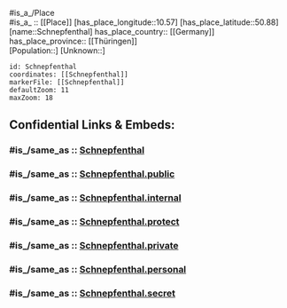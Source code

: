 ﻿---
confidential: public
isDeleted: false
location:
- 50.88
- 10.57
mapmarker: city
mapzoom:
- 7
- 12
SpocWebEntityId: 34060
tags:
- geo/City
type: City
---

#is_a_/Place  
#is_a_ :: [[Place]] 
[has_place_longitude::10.57] 
[has_place_latitude::50.88] 
[name::Schnepfenthal] 
has_place_country:: [[Germany]]  
has_place_province:: [[Thüringen]]  
[Population::] 
[Unknown::] 


```leaflet
id: Schnepfenthal
coordinates: [[Schnepfenthal]] 
markerFile: [[Schnepfenthal]] 
defaultZoom: 11 
maxZoom: 18
```


## Confidential Links & Embeds: 

### #is_/same_as :: [Schnepfenthal](/_Standards/Earth/Continent/Europe/Europe~Central/Germany/Germany~East/Thüringen/counties~TH/Gotha/cities~Gotha/Waltershausen/City/Schnepfenthal.md) 

### #is_/same_as :: [Schnepfenthal.public](/_public/Earth/Continent/Europe/Europe~Central/Germany/Germany~East/Thüringen/counties~TH/Gotha/cities~Gotha/Waltershausen/City/Schnepfenthal.public.md) 

### #is_/same_as :: [Schnepfenthal.internal](/_internal/Earth/Continent/Europe/Europe~Central/Germany/Germany~East/Thüringen/counties~TH/Gotha/cities~Gotha/Waltershausen/City/Schnepfenthal.internal.md) 

### #is_/same_as :: [Schnepfenthal.protect](/_protect/Earth/Continent/Europe/Europe~Central/Germany/Germany~East/Thüringen/counties~TH/Gotha/cities~Gotha/Waltershausen/City/Schnepfenthal.protect.md) 

### #is_/same_as :: [Schnepfenthal.private](/_private/Earth/Continent/Europe/Europe~Central/Germany/Germany~East/Thüringen/counties~TH/Gotha/cities~Gotha/Waltershausen/City/Schnepfenthal.private.md) 

### #is_/same_as :: [Schnepfenthal.personal](/_personal/Earth/Continent/Europe/Europe~Central/Germany/Germany~East/Thüringen/counties~TH/Gotha/cities~Gotha/Waltershausen/City/Schnepfenthal.personal.md) 

### #is_/same_as :: [Schnepfenthal.secret](/_secret/Earth/Continent/Europe/Europe~Central/Germany/Germany~East/Thüringen/counties~TH/Gotha/cities~Gotha/Waltershausen/City/Schnepfenthal.secret.md)

